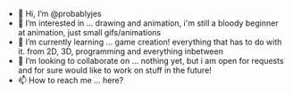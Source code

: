 - 👋 Hi, I’m @probablyjes
- 👀 I’m interested in ... drawing and animation, i'm still a bloody beginner at animation, just small gifs/animations
- 🌱 I’m currently learning ... game creation! everything that has to do with it. from 2D, 3D, programming and everything inbetween
- 💞️ I’m looking to collaborate on ... nothing yet, but i am open for requests and for sure would like to work on stuff in the future!
- 📫 How to reach me ... here?

<!---
probablyjes/probablyjes is a ✨ special ✨ repository because its `README.md` (this file) appears on your GitHub profile.
You can click the Preview link to take a look at your changes.
--->
